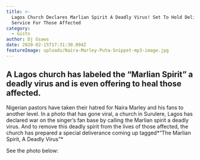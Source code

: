 ```yaml
---
title: >-
  Lagos Church Declares Marlian Spirit A Deadly Virus! Set To Hold Deliverance
  Service For Those Affected
category:
  - Gists
author: Dj Gsaws
date: 2020-02-15T17:31:30.094Z
featureImage: uploads/Naira-Marley-Puta-Snippet-mp3-image.jpg
---
```

## **A Lagos church has labeled the “Marlian Spirit” a deadly virus and is even offering to heal those affected.**

Nigerian pastors have taken their hatred for Naira Marley and his fans to another level. In a photo that has gone viral, a church in Surulere, Lagos has declared war on the singer’s fan base by calling the Marlian spirit a deadly virus. And to remove this deadly spirit from the lives of those affected, the church has prepared a special deliverance coming up tagged*“The Marlian Spirit, A Deadly Virus”*

See the photo below:
